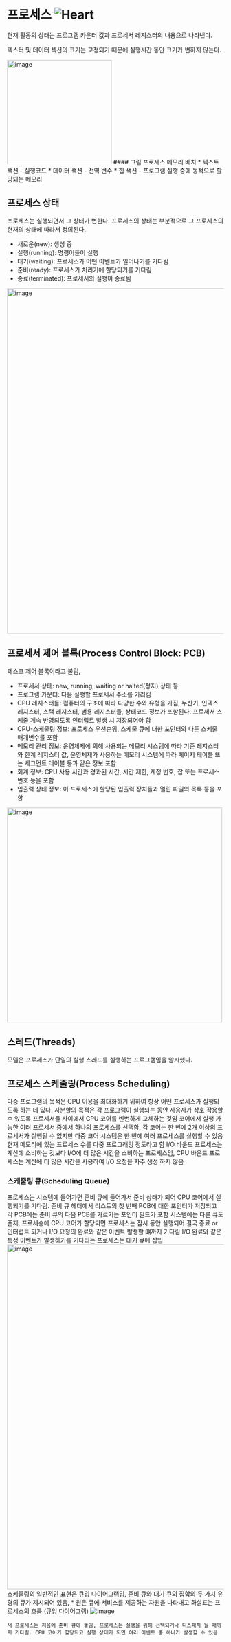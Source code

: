 # 프로세스 ![Heart](https://user-images.githubusercontent.com/49769190/149621060-3c93b46e-5fea-4b46-a825-0b0a497fffd7.png)
  
  현재 활동의 상태는 프로그램 카운터 값과 프로세서 레지스터의 내용으로 나타낸다.
  
  텍스터 및 데이터 섹션의 크기는 고정되기 때문에 실행시간 동안 크기가 변하지 않는다.
  
  <img width="243" alt="image" src="https://user-images.githubusercontent.com/49769190/149624919-cb707678-a061-4158-ad52-e3a275daa306.png">
  #### 그림 프로세스 메모리 배치
  * 텍스트 색션 - 실행코드 
  * 데이터 색션 - 전역 변수 
  * 힙 색션 - 프로그램 실행 중에 동적으로 할당되는 메모리
  
  ## 프로세스 상태
  프로세스는 실행되면서 그 상태가 변한다. 프로세스의 상태는 부분적으로 그 프로세스의 현재의 상태에 따라서 정의된다. 
  * 새로운(new): 생성 중
  * 실행(running): 명령어들이 실행
  * 대기(waiting): 프로세스가 어떤 이벤트가 일어나기를 기다림
  * 준비(ready): 프로세스가 처리기에 할당되기를 기다림
  * 종료(terminated): 프로세서의 실행이 종료됨

  <img width="803" alt="image" src="https://user-images.githubusercontent.com/49769190/149624884-2d0fa584-10f1-4f56-82c4-3302468f3db6.png">
    
  ## 프로세서 제어 블록(Process Control Block: PCB)
   테스크 제어 블록이라고 불림, 
   * 프로세서 상태: new, running, waiting or halted(정지) 상태 등
   * 프로그램 카운터: 다음 실행할 프로세서 주소를 가리킴
   * CPU 레지스터들:  컴퓨터의 구조에 따라 다양한 수와 유형을 가짐, 누산기, 인덱스 레지스터, 스택 레지스터, 범용 레지스터들, 상태코드 정보가 포함된다.
         프로세서 스케줄 계속 반영되도록 인터럽트 발생 시 저장되어야 함
   * CPU-스케줄링 정보: 프로세스 우선순위, 스케줄 큐에 대한 포인터와 다른 스케줄 매개변수를 포함
   * 메모리 관리 정보: 운영체제에 의해 사용되는 메모리 시스템에 따라 기준 레지스터와 한계 레지스터 값, 운영체제가 사용하는 메모리 시스템에 따라 페이지 테이블 또는 세그먼트 테이블 등과 같은 정보 포함
   * 회계 정보: CPU 사용 시간과 경과된 시간, 시간 제한, 계정 번호, 잡 또는 프로세스 번호 등을 포함
   * 입출력 상태 정보: 이 프로세스에 할당된 입출력 장치들과 열린 파일의 목록 등을 포함
    
    
   
   <img width="500" alt="image" src="https://user-images.githubusercontent.com/49769190/149624948-32dc1e46-4f1e-4429-bcc5-b67bf63eff00.png">

   ## 스레드(Threads)
   모델은 프로세스가 단일의 실행 스레드를 실행하는 프로그램임을 암시했다.
   
   ## 프로세스 스케줄링(Process Scheduling)
   다중 프로그램의 목적은 CPU 이용을 최대화하기 위하여 항상 어떤 프로세스가 실행되도록 하는 데 있다. 사분할의 목적은 각 프로그램이 실행되는 동안 사용자가 상호 작용할 수 있도록 프로세서들 사이에서 CPU 코어를 빈번하게
   교체하는 것임
   코어에서 실행 가능한 여러 프로세서 중에서 하나의 프로세스를 선택함, 각 코어는 한 번에 2개 이상의 프로세서가 실행될 수 없지만 다중 코어 시스템은 한 번에 여러 프로세스를 실행할 수 있음
   현재 메모리에 있는 프로세스 수를 다중 프로그래밍 정도라고 함
   I/O 바운드 프로세스는 계산에 소비하는 것보다 I/O에 더 많은 시간을 소비하는 프로세스임, CPU 바운드 프로세스는 계산에 더 많은 시간을 사용하여 I/O 요청을 자주 생성 하지 않음
   
   ### 스케줄링 큐(Scheduling Queue)
   프로세스는 시스템에 들어가면 준비 큐에 들어가서 준비 상태가 되어 CPU 코어에서 실행되기를 기다림. 준비 큐 헤더에서 리스트의 첫 번째 PCB에 대한 포인터가 저장되고 각 PCB에는 준비 큐의 다음 PCB를 가르키는 포인터 필드가 포함
   시스템에는 다른 큐도 존재, 프로세승에 CPU 코어가 할당되면 프로세스는 잠시 동안 실행되어 결국 종료 or 인터럽트 되거나 I/O 요청의 완료와 같은 이벤트 발생할 떄까지 기다림
   I/O 완료와 같은 특정 이벤트가 발생하기를 기다리는 프로세스는 대기 큐에 삽입
   <img width="803" alt="image" src="https://user-images.githubusercontent.com/49769190/149624224-f4d08290-b49d-45ec-a666-71577c21ed8b.png">
   스케줄링의 일반적인 표현은 큐잉 다이어그램임, 준비 큐와 대기 큐의 집합의 두 가지 유형의 큐가 제시되어 있음, 
     * 원은 큐에 서비스를 제공하는 자원을 나타내고 화살표는 프로세스의 흐름 (큐잉 다이어그램)
      ![image](https://user-images.githubusercontent.com/49769190/149623182-8ee49de0-4eb0-4d84-9bb1-645b5c547422.png)
      
    새 프로세스는 처음에 준비 큐에 놓임, 프로세스는 실행을 위해 선택되거나 디스패치 될 때까지 기다림. CPU 코어가 할당되고 실행 상태가 되면 여러 이벤트 중 하나가 발생할 수 있음
    
   
   
  
 


